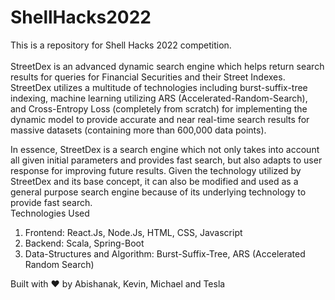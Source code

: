 # ShellHacks2022
This is a repository for Shell Hacks 2022 competition.  <br />  
StreetDex is an advanced dynamic search engine which helps return search results for queries for Financial Securities and their Street Indexes. StreetDex utilizes a multitude of technologies including burst-suffix-tree indexing, machine learning utilizing ARS (Accelerated-Random-Search), and Cross-Entropy Loss (completely from scratch) for implementing the dynamic model to provide accurate and near real-time search results for massive datasets (containing more than 600,000 data points).
 <br />
 
In essence, StreetDex is a search engine which not only takes into account all given initial parameters and provides fast search, but also adapts to user response for improving future results. Given the technology utilized by StreetDex and its base concept, it can also be modified and used as a general purpose search engine because of its underlying technology to provide fast search.
 <br />
 Technologies Used  <br />
 1. Frontend: React.Js, Node.Js, HTML, CSS, Javascript
 2. Backend: Scala, Spring-Boot
 3. Data-Structures and Algorithm: Burst-Suffix-Tree, ARS (Accelerated Random Search)

Built with ❤️ by Abishanak, Kevin, Michael and Tesla
